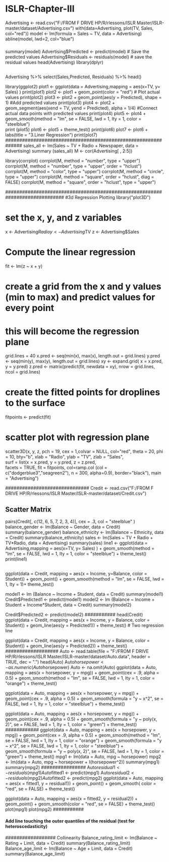 # ISLR-Chapter-III
Advertising <- read.csv("F:/FROM F DRIVE HP/R/rlessons/ISLR Master/ISLR-master/dataset/Advertising.csv")
with(data=Advertising, plot(TV, Sales, col="red"))
model <- lm(formula = Sales ~ TV, data = Advertising)
abline(model, lwd=2, col="blue")
###
summary(model)
Advertising$Predicted <- predict(model) # Save the predicted values
Advertising$Residuals <- residuals(model) # save the residual values
head(Advertising)
library(dplyr)
##
Advertising %>% select(Sales,Predicted, Residuals) %>% head()

library(ggplot2)
plot1 <- ggplot(data = Advertising,mapping = aes(x=TV, y= Sales) )
print(plot1)
plot2 <- plot1 + geom_point(color = "red") # Plot actual values
print(plot2)
plot3 <- plot2 + geom_point(aes(y = Predicted), shape = 1)  #Add predicted values
print(plot3)
plot4 <- plot2 + geom_segment(aes(xend = TV, yend = Predicted), alpha = 1/4)  #Connect actual data points with predicted values 
print(plot4)
plot5 <- plot4 + geom_smooth(method = "lm", se = FALSE, lwd = 1, lty = 1, color = "steelblue")    
print (plot5)
plot6 <- plot5 + theme_test() 
print(plot6)
plot7 <- plot6 + labs(title = "3.Liner Regression")
print(plot7)
##############################################################
sales_all <- lm(Sales ~ TV + Radio + Newspaper, data = Advertising)
summary (sales_all)
M <- cor(Advertising[ , 2:5])

library(corrplot)
corrplot(M, method = "number", type = "upper")
corrplot(M, method = "number", type = "upper", order = "hclust")
corrplot(M, method = "color", type = "upper")
corrplot(M, method =  "circle", type = "upper")
corrplot(M, method = "square", order = "hclust", diag = FALSE)
corrplot(M, method = "square", order = "hclust", type = "upper")

#############################################################################
#3d Regression Plotting
library("plot3D")

# set the x, y, and z variables
x <- Advertising$Radio
y <- Advertising$TV
z <- Advertising$Sales

# Compute the linear regression 
fit <- lm(z ~ x + y)

# create a grid from the x and y values (min to max) and predict values for every point
# this will become the regression plane
grid.lines = 40
x.pred <- seq(min(x), max(x), length.out = grid.lines)
y.pred <- seq(min(y), max(y), length.out = grid.lines)
xy <- expand.grid( x = x.pred, y = y.pred)
z.pred <- matrix(predict(fit, newdata = xy), 
                 nrow = grid.lines, ncol = grid.lines)

# create the fitted points for droplines to the surface
fitpoints <- predict(fit)

# scatter plot with regression plane
scatter3D(x, y, z, pch = 19, cex = 1,colvar = NULL, col="red", 
          theta = 20, phi = 10, bty="b",
          xlab = "Radio", ylab = "TV", zlab = "Sales",  
          surf = list(x = x.pred, y = y.pred, z = z.pred,  
                      facets = TRUE, fit = fitpoints, col=ramp.col (col = c("dodgerblue3","seagreen2"), n = 300, alpha=0.9), border="black"), main = "Advertising")

##############################
Credit <- read.csv("F:/FROM F DRIVE HP/R/rlessons/ISLR Master/ISLR-master/dataset/Credit.csv")
## Scatter Matrix
pairs(Credit[, c(12, 6, 5, 7, 2, 3, 4)], cex = .3, col = "steelblue" )
balance_gender <- lm(Balance ~ Gender, data = Credit)
summary(balance_gender)
balance_ethnicity <- lm(Balance ~ Ethnicity, data = Credit)
summary(balance_ethnicity)
sales <- lm(Sales ~ TV + Radio + TV*Radio, data = Advertising)
summary(sales) 
line1 <-  ggplot(data = Advertising,mapping = aes(x=TV, y= Sales) ) + geom_smooth(method = "lm", se = FALSE, lwd = 1, lty = 1, color = "steelblue") + theme_test()
print(line1)
##
ggplot(data = Credit, mapping = aes(x = Income, y=Balance, color = Student)) + geom_point() +
  geom_smooth(method = "lm", se = FALSE, lwd = 1, lty = 1)+ theme_test()


model1 <- lm (Balance ~ Income + Student, data = Credit)
summary(model1)
Credit$Predicted1 <- predict(model1)
model2 <- lm (Balance ~ Income + Student + Income*Student, data = Credit)
summary(model2)

Credit$Predicted2 <- predict(model2)
###########
head(Credit)
ggplot(data = Credit, mapping = aes(x = Income, y = Balance, color = Student)) + 
  geom_line(aes(y = Predicted1)) + theme_test() # Two regression line

ggplot(data = Credit, mapping = aes(x = Income, y = Balance, color = Student)) +
  geom_line(aes(y = Predicted2)) + theme_test()
###################
Auto <- read.table(file = "F:/FROM F DRIVE HP/R/rlessons/ISLR Master/ISLR-master/dataset/Auto.data", header = TRUE, dec = ".")
head(Auto)
Auto$horsepower <- as.numeric(Auto$horsepower)
Auto <- na.omit(Auto)
ggplot(data = Auto, mapping = aes(x = horsepower, y = mpg)) + geom_point(cex = .9, alpha = 0.5) + geom_smooth(method = "lm", se = FALSE, lwd = 1, lty = 1, color = "orange") + 
    theme_test()

ggplot(data = Auto, mapping = aes(x = horsepower, y = mpg)) + geom_point(cex = .9, alpha = 0.5) + geom_smooth(formula = "y ~ x^2", se = FALSE, lwd = 1, lty = 1, color = "steelblue") + 
   theme_test()

ggplot(data = Auto, mapping = aes(x = horsepower, y = mpg)) + geom_point(cex = .9, alpha = 0.5) + geom_smooth(formula = "y ~ poly(x, 2)", se = FALSE, lwd = 1, lty = 1, color = "green") + 
   theme_test()
############
ggplot(data = Auto, mapping = aes(x = horsepower, y = mpg)) + geom_point(cex = .9, alpha = 0.5) + 
  geom_smooth(method = "lm", se = FALSE, lwd = 1, lty = 1, color = "orange") + 
  geom_smooth(formula = "y ~ x^2", se = FALSE, lwd = 1, lty = 1, color = "steelblue") +
  geom_smooth(formula = "y ~ poly(x, 2)", se = FALSE, lwd = 1, lty = 1, color = "green") +
  theme_test()
mpg1 <- lm(data = Auto, mpg ~ horsepower)
mpg2 <- lm(data = Auto, mpg ~ horsepower + I(horsepower^2))
summary(mpg1)
summary(mpg2)
################
Auto$residual1 <- residuals(mpg1)
Auto$fitted1 <- predict(mpg1)
Auto$residual2 <- residuals(mpg2)
Auto$fitted2 <- predict(mpg2)
ggplot(data = Auto, mapping = aes(x = fitted1, y = residual1)) + geom_point() + geom_smooth( color = "red", se = FALSE) + theme_test() 

ggplot(data = Auto, mapping = aes(x = fitted2, y = residual2)) + geom_point() + geom_smooth(color = "red", se = FALSE) + theme_test()
plot(mpg1)
plot(mpg2)
###########
#### Add line touching the outer quantiles of the residual (test for heteroscedasticity)


################## Collinearity
Balance_rating_limit <- lm(Balance ~ Rating + Limit, data = Credit)
summary(Balance_rating_limit)
Balance_age_limit <- lm(Balance ~ Age + Limit, data = Credit)
summary(Balance_age_limit)


